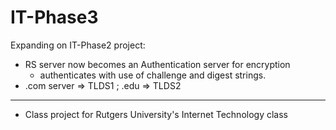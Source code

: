 # IT-Phase3

Expanding on IT-Phase2 project: 
- RS server now becomes an Authentication server for encryption
  - authenticates with use of challenge and digest strings.
- .com server => TLDS1 ; .edu => TLDS2

-----------------
- Class project for Rutgers University's Internet Technology class
